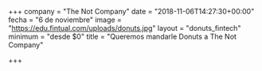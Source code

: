+++
company = "The Not Company"
date = "2018-11-06T14:27:30+00:00"
fecha = "6 de noviembre"
image = "https://edu.fintual.com/uploads/donuts.jpg"
layout = "donuts_fintech"
minimum = "desde $0"
title = "Queremos mandarle Donuts a The Not Company"

+++
